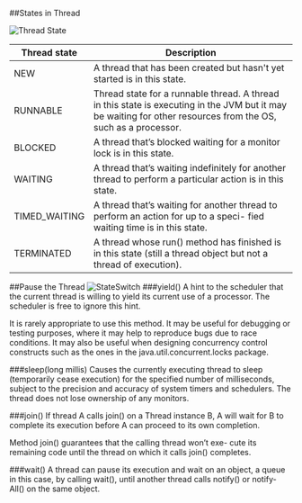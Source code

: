 
##States in Thread

![Thread State](https://github.com/AntiiiMage/study-notes/java-basics/images/thread-states.png)

Thread state | Description
---- | ---
NEW | A thread that has been created but hasn't yet started is in this state.
RUNNABLE | Thread state for a runnable thread. A thread in this state is executing in the JVM but it may be waiting for other resources from the OS, such as a processor.
BLOCKED | A thread that’s blocked waiting for a monitor lock is in this state.
WAITING | A thread that’s waiting indefinitely for another thread to perform a particular action is in this state.
TIMED_WAITING | A thread that’s waiting for another thread to perform an action for up to a speci- fied waiting time is in this state. 
TERMINATED | A thread whose run() method has finished is in this state (still a thread object but not a thread of execution).

##Pause the Thread
![StateSwitch](https://antiiimage.github.io/java-basics/resources/images/thread-states.png)
###yield()
A hint to the scheduler that the current thread is willing to yield its current use of a processor. The scheduler is free to ignore this hint.

It is rarely appropriate to use this method. It may be useful for debugging or testing purposes, where it may help to reproduce bugs due to race conditions. It may also be useful when designing concurrency control constructs such as the ones in the java.util.concurrent.locks package.

###sleep(long millis)
Causes the currently executing thread to sleep (temporarily cease execution) for the specified number of milliseconds, subject to the precision and accuracy of system timers and schedulers. The thread does not lose ownership of any monitors.

###join()
If thread A calls join() on a Thread instance B, A will wait for B to complete its execution before A can proceed to its own completion.

Method join() guarantees that the calling thread won’t exe- cute its remaining code until the thread on which it calls join() completes.

###wait()
A thread can pause its execution and wait on an object, a queue in this case, by calling wait(), until another thread calls notify() or notify- All() on the same object.
